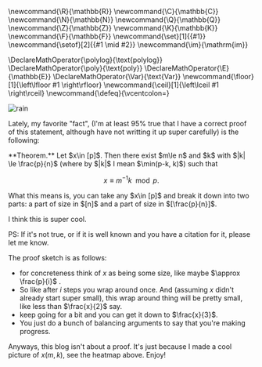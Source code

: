 \newcommand{\R}{\mathbb{R}}
\newcommand{\C}{\mathbb{C}}
\newcommand{\N}{\mathbb{N}}
\newcommand{\Q}{\mathbb{Q}}
\newcommand{\Z}{\mathbb{Z}}
\newcommand{\K}{\mathbb{K}}
\newcommand{\F}{\mathbb{F}}
\newcommand{\set}[1]{\{#1\}}
\newcommand{\setof}[2]{\{#1 \mid #2\}}
\newcommand{\im}{\mathrm{im}}

\DeclareMathOperator{\polylog}{\text{polylog}}
\DeclareMathOperator{\poly}{\text{poly}}
\DeclareMathOperator{\E}{\mathbb{E}}
\DeclareMathOperator{\Var}{\text{Var}}
\newcommand{\floor}[1]{\left\lfloor #1 \right\rfloor}
\newcommand{\ceil}[1]{\left\lceil #1 \right\rceil}
\newcommand{\defeq}{\vcentcolon=}


![rain](src/images/rain.png)


Lately, my favorite "fact", (I'm at least 95% true that I have a
correct proof of this statement, although have not writting it up
super carefully) is the following:

<div class="thm envbox">**Theorem.**
Let $x\in [p]$. Then there exist $m\le n$ and $k$ with  $|k| \le
\frac{p}{n}$ (where by $|k|$ I mean $\min(p-k, k)$) such that

$$x \equiv m^{-1}k \mod p.$$
</div>
What this means is, you can take any $x\in [p]$ and break it down
into two parts: a part of size in $[n]$ and a part of size in $[\frac{p}{n}]$.

I think this is super cool. 

PS: If it's not true, or if it is well known and you have a
citation for it, please let me know.

The proof sketch is as follows:
- for concreteness think of $x$ as being some size, like maybe $\approx \frac{p}{i}$ .
- So like after $i$ steps you wrap around once. And (assuming $x$ didn't already start super small), this wrap around thing will be pretty small, like less than $\frac{x}{2}$ say.
- keep going for a bit and you can get it down to $\frac{x}{3}$.
- You just do a bunch of balancing arguments to say that you're
    making progress.


Anyways, this blog isn't about a proof. It's just because I made
a cool picture of $x(m,k)$, see the heatmap above. Enjoy!
